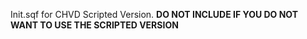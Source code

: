 Init.sqf for CHVD Scripted Version. **DO NOT INCLUDE IF YOU DO NOT WANT TO USE THE SCRIPTED VERSION**
